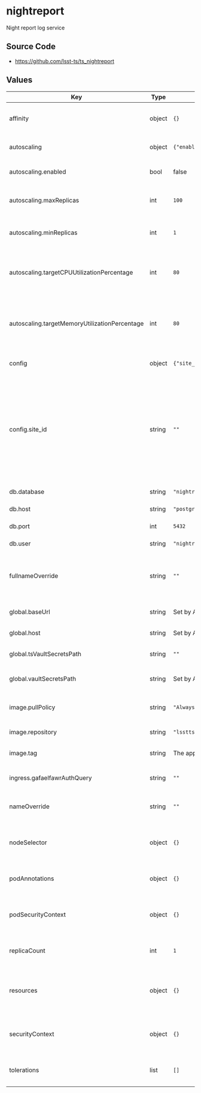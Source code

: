 # nightreport

Night report log service

## Source Code

* <https://github.com/lsst-ts/ts_nightreport>

## Values

| Key | Type | Default | Description |
|-----|------|---------|-------------|
| affinity | object | `{}` | Affinity rules for the nightreport pod |
| autoscaling | object | `{"enabled":false,"maxReplicas":100,"minReplicas":1,"targetCPUUtilizationPercentage":80,"targetMemoryUtilizationPercentage":80}` | Narrativelog autoscaling settings |
| autoscaling.enabled | bool | false | enable nightreport autoscaling |
| autoscaling.maxReplicas | int | `100` | maximum number of nightreport replicas |
| autoscaling.minReplicas | int | `1` | minimum number of nightreport replicas |
| autoscaling.targetCPUUtilizationPercentage | int | `80` | Target CPU utilization for nightreport pod autoscale calculations |
| autoscaling.targetMemoryUtilizationPercentage | int | `80` | Target memory utilization for nightreport pod autoscale calculations |
| config | object | `{"site_id":""}` | Application-specific configuration |
| config.site_id | string | `""` | Site ID; a non-empty string of up to 16 characters. This should be different for each non-sandbox deployment. Sandboxes should use `test`. |
| db.database | string | `"nightreport"` | database name |
| db.host | string | `"postgres.postgres"` | database host |
| db.port | int | `5432` | database port |
| db.user | string | `"nightreport"` | database user |
| fullnameOverride | string | `""` | Override the full name for resources (includes the release name) |
| global.baseUrl | string | Set by Argo CD | Base URL for the environment |
| global.host | string | Set by Argo CD | Host name for ingress |
| global.tsVaultSecretsPath | string | `""` | Relative path for tsVault secrets |
| global.vaultSecretsPath | string | Set by Argo CD | Base path for Vault secrets |
| image.pullPolicy | string | `"Always"` | Pull policy for the nightreport image |
| image.repository | string | `"lsstts/nightreport"` | nightreport image to use |
| image.tag | string | The appVersion of the chart | Tag of exposure image to use |
| ingress.gafaelfawrAuthQuery | string | `""` | Gafaelfawr auth query string |
| nameOverride | string | `""` | Override the base name for resources |
| nodeSelector | object | `{}` | Node selector rules for the nightreport pod |
| podAnnotations | object | `{}` | Annotations for the nightreport pod |
| podSecurityContext | object | `{}` | Security context for the nightreport pod |
| replicaCount | int | `1` | Number of nightreport replicas to run |
| resources | object | `{}` | Resource limits and requests for the nightreport pod |
| securityContext | object | `{}` | Security context for the nightreport deployment |
| tolerations | list | `[]` | Tolerations for the nightreport pod |
